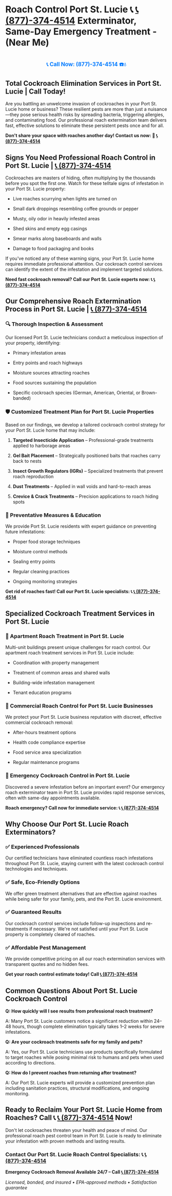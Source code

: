 # Roach Control Port St. Lucie 📞 [📞 (877)-374-4514](https://pest-control-4514.netlify.app) Exterminator, Same-Day Emergency Treatment - (Near Me)
# 

<p align="center" style="font-size: 1.2em; font-weight: bold; margin: 20px 0;">
  <a href="https://pest-control-4514.netlify.app" target="_blank" style="color: #007BFF; text-decoration: none;">📞 Call Now: (877)-374-4514 ☎️💧</a>
</p>

## Total Cockroach Elimination Services in Port St. Lucie | Call  Today!

Are you battling an unwelcome invasion of cockroaches in your Port St. Lucie home or business? These resilient pests are more than just a nuisance—they pose serious health risks by spreading bacteria, triggering allergies, and contaminating food. Our professional roach extermination team delivers fast, effective solutions to eliminate these persistent pests once and for all.

**Don't share your space with roaches another day! Contact us now: 📱 [📞 (877)-374-4514](https://pest-control-4514.netlify.app)**

## Signs You Need Professional Roach Control in Port St. Lucie | [📞 (877)-374-4514](https://pest-control-4514.netlify.app)

Cockroaches are masters of hiding, often multiplying by the thousands before you spot the first one. Watch for these telltale signs of infestation in your Port St. Lucie property:

- Live roaches scurrying when lights are turned on  

- Small dark droppings resembling coffee grounds or pepper  

- Musty, oily odor in heavily infested areas  

- Shed skins and empty egg casings  

- Smear marks along baseboards and walls  

- Damage to food packaging and books  

If you've noticed any of these warning signs, your Port St. Lucie home requires immediate professional attention. Our cockroach control services can identify the extent of the infestation and implement targeted solutions.

**Need fast cockroach removal? Call our Port St. Lucie experts now: 📞 [📞 (877)-374-4514](https://pest-control-4514.netlify.app)**

## Our Comprehensive Roach Extermination Process in Port St. Lucie | [📞 (877)-374-4514](https://pest-control-4514.netlify.app)

### 🔍 Thorough Inspection & Assessment

Our licensed Port St. Lucie technicians conduct a meticulous inspection of your property, identifying:

- Primary infestation areas  

- Entry points and roach highways  

- Moisture sources attracting roaches  

- Food sources sustaining the population  

- Specific cockroach species (German, American, Oriental, or Brown-banded)  

### 🛡️ Customized Treatment Plan for Port St. Lucie Properties

Based on our findings, we develop a tailored cockroach control strategy for your Port St. Lucie home that may include:

1. **Targeted Insecticide Application** – Professional-grade treatments applied to harborage areas  

2. **Gel Bait Placement** – Strategically positioned baits that roaches carry back to nests  

3. **Insect Growth Regulators (IGRs)** – Specialized treatments that prevent roach reproduction  

4. **Dust Treatments** – Applied in wall voids and hard-to-reach areas  

5. **Crevice & Crack Treatments** – Precision applications to roach hiding spots  

### 🧹 Preventative Measures & Education

We provide Port St. Lucie residents with expert guidance on preventing future infestations:

- Proper food storage techniques  

- Moisture control methods  

- Sealing entry points  

- Regular cleaning practices  

- Ongoing monitoring strategies  

**Get rid of roaches fast! Call our Port St. Lucie specialists: 📞 [📞 (877)-374-4514](https://pest-control-4514.netlify.app)**

## Specialized Cockroach Treatment Services in Port St. Lucie

### 🏢 Apartment Roach Treatment in Port St. Lucie

Multi-unit buildings present unique challenges for roach control. Our apartment roach treatment services in Port St. Lucie include:

- Coordination with property management  

- Treatment of common areas and shared walls  

- Building-wide infestation management  

- Tenant education programs  

### 🏪 Commercial Roach Control for Port St. Lucie Businesses

We protect your Port St. Lucie business reputation with discreet, effective commercial cockroach removal:

- After-hours treatment options  

- Health code compliance expertise  

- Food service area specialization  

- Regular maintenance programs  

### 🚨 Emergency Cockroach Control in Port St. Lucie

Discovered a severe infestation before an important event? Our emergency roach exterminator team in Port St. Lucie provides rapid response services, often with same-day appointments available.

**Roach emergency? Call now for immediate service: 📞 [📞 (877)-374-4514](https://pest-control-4514.netlify.app)**

## Why Choose Our Port St. Lucie Roach Exterminators?

### ✅ Experienced Professionals

Our certified technicians have eliminated countless roach infestations throughout Port St. Lucie, staying current with the latest cockroach control technologies and techniques.

### ✅ Safe, Eco-Friendly Options

We offer green treatment alternatives that are effective against roaches while being safer for your family, pets, and the Port St. Lucie environment.

### ✅ Guaranteed Results

Our cockroach control services include follow-up inspections and re-treatments if necessary. We're not satisfied until your Port St. Lucie property is completely cleared of roaches.

### ✅ Affordable Pest Management

We provide competitive pricing on all our roach extermination services with transparent quotes and no hidden fees.

**Get your roach control estimate today! Call [📞 (877)-374-4514](https://pest-control-4514.netlify.app)**

## Common Questions About Port St. Lucie Cockroach Control

**Q: How quickly will I see results from professional roach treatment?**  

A: Many Port St. Lucie customers notice a significant reduction within 24–48 hours, though complete elimination typically takes 1–2 weeks for severe infestations.

**Q: Are your cockroach treatments safe for my family and pets?**  

A: Yes, our Port St. Lucie technicians use products specifically formulated to target roaches while posing minimal risk to humans and pets when used according to directions.

**Q: How do I prevent roaches from returning after treatment?**  

A: Our Port St. Lucie experts will provide a customized prevention plan including sanitation practices, structural modifications, and ongoing monitoring.

## Ready to Reclaim Your Port St. Lucie Home from Roaches? Call 📞 [📞 (877)-374-4514](https://pest-control-4514.netlify.app) Now!

Don't let cockroaches threaten your health and peace of mind. Our professional roach pest control team in Port St. Lucie is ready to eliminate your infestation with proven methods and lasting results.

### Contact Our Port St. Lucie Roach Control Specialists: 📞 [📞 (877)-374-4514](https://pest-control-4514.netlify.app)

**Emergency Cockroach Removal Available 24/7 – Call [📞 (877)-374-4514](https://pest-control-4514.netlify.app)**

*Licensed, bonded, and insured • EPA-approved methods • Satisfaction guarantee*
